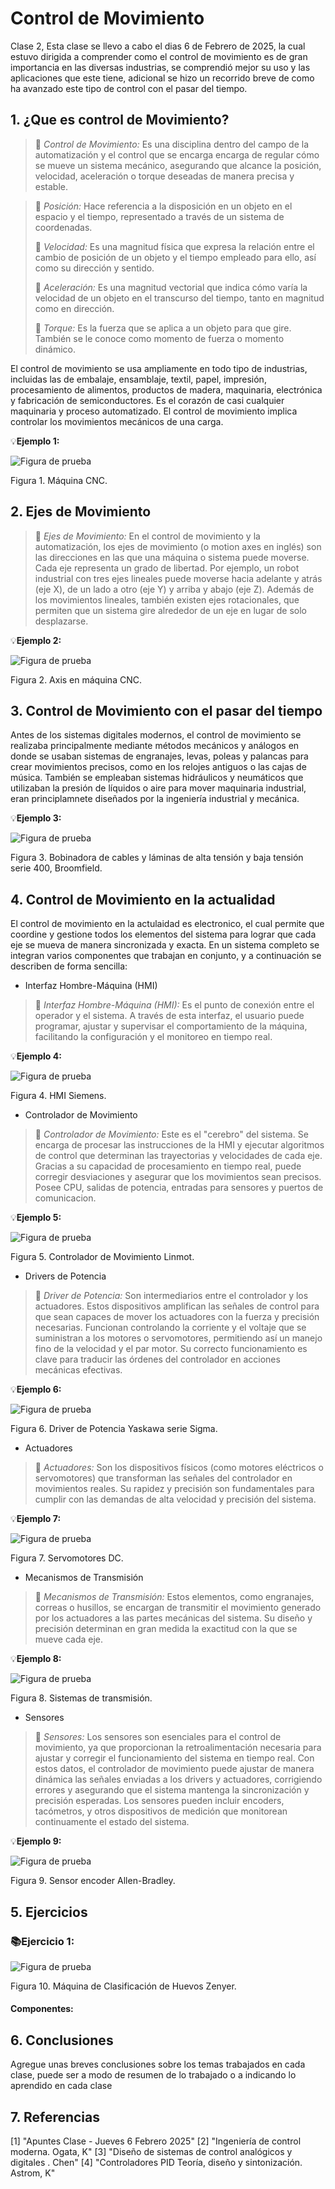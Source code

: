# Control de Movimiento
Clase 2, Esta clase se llevo a cabo el dias 6 de Febrero de 2025, la cual estuvo dirigida a comprender como el control de movimiento es de gran importancia en las diversas industrias, se comprendió mejor su uso y las aplicaciones que este tiene, adicional se hizo un recorrido breve de como ha avanzado este tipo de control con el pasar del tiempo.

## 1. ¿Que es control de Movimiento?
>🔑 *Control de Movimiento:*  Es una disciplina dentro del campo de la automatización y el control que se encarga encarga de regular cómo se mueve un sistema mecánico, asegurando que alcance la posición, velocidad, aceleración o torque deseadas de manera precisa y estable.

>🔑 *Posición:* Hace referencia a la disposición en un objeto en el espacio y el tiempo, representado a través de un sistema de coordenadas.
>
>🔑 *Velocidad:* Es una magnitud física que expresa la relación entre el cambio de posición de un objeto y el tiempo empleado para ello, así como su dirección y sentido.
>
>🔑 *Aceleración:* Es una magnitud vectorial que indica cómo varía la velocidad de un objeto en el transcurso del tiempo, tanto en magnitud como en dirección.
>
>🔑 *Torque:* Es la fuerza que se aplica a un objeto para que gire. También se le conoce como momento de fuerza o momento dinámico.

El control de movimiento se usa ampliamente en todo tipo de industrias, incluidas las de embalaje, ensamblaje, textil, papel, impresión, procesamiento de alimentos, productos de madera, maquinaria, electrónica y fabricación de semiconductores. Es el corazón de casi cualquier maquinaria y proceso automatizado. El control de movimiento implica controlar los movimientos mecánicos de una carga.

💡**Ejemplo 1:**

![Figura de prueba](images/plantilla/cnc.jpg)

Figura 1. Máquina CNC.

## 2. Ejes de Movimiento
>🔑 *Ejes de Movimiento:* En el control de movimiento y la automatización, los ejes de movimiento (o motion axes en inglés) son las direcciones en las que una máquina o sistema puede moverse. Cada eje representa un grado de libertad. Por ejemplo, un robot industrial con tres ejes lineales puede moverse hacia adelante y atrás (eje X), de un lado a otro (eje Y) y arriba y abajo (eje Z). Además de los movimientos lineales, también existen ejes rotacionales, que permiten que un sistema gire alrededor de un eje en lugar de solo desplazarse.

💡**Ejemplo 2:**

![Figura de prueba](images/plantilla/cnc1.jpg)

Figura 2. Axis en máquina CNC.

## 3. Control de Movimiento con el pasar del tiempo
Antes de los sistemas digitales modernos, el control de movimiento se realizaba principalmente mediante métodos mecánicos y análogos en donde se usaban sistemas de engranajes, levas, poleas y palancas para crear movimientos precisos, como en los relojes antiguos o las cajas de música. También se empleaban sistemas hidráulicos y neumáticos que utilizaban la presión de líquidos o aire para mover maquinaria industrial, eran principlamnete diseñados por la ingeniería industrial y mecánica.

💡**Ejemplo 3:**

![Figura de prueba](images/plantilla/images.jpg)

Figura 3. Bobinadora de cables y láminas de alta tensión y baja tensión serie 400, Broomfield.

## 4. Control de Movimiento en la actualidad
El control de movimiento en la actulaidad es electronico, el cual permite que coordine y gestione todos los elementos del sistema para lograr que cada eje se mueva de manera sincronizada y exacta. En un sistema completo se integran varios componentes que trabajan en conjunto, y a continuación se describen de forma sencilla:

- Interfaz Hombre-Máquina (HMI)

>🔑 *Interfaz Hombre-Máquina (HMI):* Es el punto de conexión entre el operador y el sistema. A través de esta interfaz, el usuario puede programar, ajustar y supervisar el comportamiento de la máquina, facilitando la configuración y el monitoreo en tiempo real.

💡**Ejemplo 4:**

![Figura de prueba](images/plantilla/hmi.jpg)

Figura 4. HMI Siemens. 

- Controlador de Movimiento
  
>🔑 *Controlador de Movimiento:* Este es el "cerebro" del sistema. Se encarga de procesar las instrucciones de la HMI y ejecutar algoritmos de control que determinan las trayectorias y velocidades de cada eje. Gracias a su capacidad de procesamiento en tiempo real, puede corregir desviaciones y asegurar que los movimientos sean precisos. Posee CPU, salidas de potencia, entradas para sensores y puertos de comunicacion.

💡**Ejemplo 5:**

![Figura de prueba](images/plantilla/controlador.jpg)

Figura 5. Controlador de Movimiento Linmot.

- Drivers de Potencia

>🔑 *Driver de Potencia:* Son intermediarios entre el controlador y los actuadores. Estos dispositivos amplifican las señales de control para que sean capaces de mover los actuadores con la fuerza y precisión necesarias. Funcionan controlando la corriente y el voltaje que se suministran a los motores o servomotores, permitiendo así un manejo fino de la velocidad y el par motor. Su correcto funcionamiento es clave para traducir las órdenes del controlador en acciones mecánicas efectivas.

💡**Ejemplo 6:**

![Figura de prueba](images/plantilla/driver.png)

Figura 6. Driver de Potencia Yaskawa serie Sigma.

- Actuadores

>🔑 *Actuadores:* Son los dispositivos físicos (como motores eléctricos o servomotores) que transforman las señales del controlador en movimientos reales. Su rapidez y precisión son fundamentales para cumplir con las demandas de alta velocidad y precisión del sistema.

💡**Ejemplo 7:**

![Figura de prueba](images/plantilla/motor.png)

Figura 7. Servomotores DC.

- Mecanismos de Transmisión

>🔑 *Mecanismos de Transmisión:* Estos elementos, como engranajes, correas o husillos, se encargan de transmitir el movimiento generado por los actuadores a las partes mecánicas del sistema. Su diseño y precisión determinan en gran medida la exactitud con la que se mueve cada eje.

💡**Ejemplo 8:**

![Figura de prueba](images/plantilla/trans.jpg)

Figura 8. Sistemas de transmisión.

- Sensores

>🔑 *Sensores:* Los sensores son esenciales para el control de movimiento, ya que proporcionan la retroalimentación necesaria para ajustar y corregir el funcionamiento del sistema en tiempo real. Con estos datos, el controlador de movimiento puede ajustar de manera dinámica las señales enviadas a los drivers y actuadores, corrigiendo errores y asegurando que el sistema mantenga la sincronización y precisión esperadas. Los sensores pueden incluir encoders, tacómetros, y otros dispositivos de medición que monitorean continuamente el estado del sistema.

💡**Ejemplo 9:**

![Figura de prueba](images/plantilla/encoder.jpg)

Figura 9. Sensor encoder Allen-Bradley.

## 5. Ejercicios

### 📚Ejercicio 1:

![Figura de prueba](images/plantilla/ejemplo1.jpg)

Figura 10. Máquina de Clasificación de Huevos Zenyer.

#### Componentes:



## 6. Conclusiones
Agregue unas breves conclusiones sobre los temas trabajados en cada clase, puede ser a modo de resumen de lo trabajado o a indicando lo aprendido en cada clase

## 7. Referencias
[1] "Apuntes Clase - Jueves 6 Febrero 2025"
[2] "Ingeniería de control moderna. Ogata, K"
[3] "Diseño de sistemas de control analógicos y digitales . Chen"
[4] "Controladores PID Teoría, diseño y sintonización. Astrom, K"

